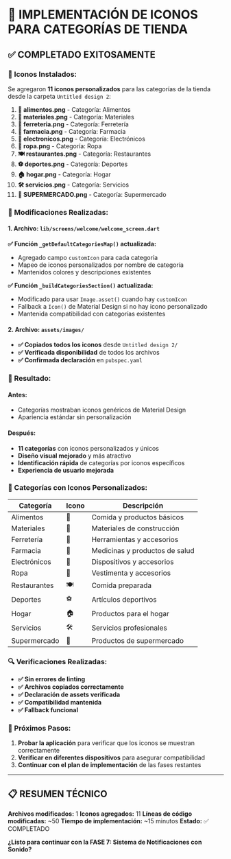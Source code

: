 # 🎨 IMPLEMENTACIÓN DE ICONOS PARA CATEGORÍAS DE TIENDA

## ✅ **COMPLETADO EXITOSAMENTE**

### **📁 Iconos Instalados:**
Se agregaron **11 iconos personalizados** para las categorías de la tienda desde la carpeta `Untitled design 2`:

1. **🍎 alimentos.png** - Categoría: Alimentos
2. **🔨 materiales.png** - Categoría: Materiales
3. **🔧 ferreteria.png** - Categoría: Ferretería
4. **💊 farmacia.png** - Categoría: Farmacia
5. **📱 electronicos.png** - Categoría: Electrónicos
6. **👕 ropa.png** - Categoría: Ropa
7. **🍽️ restaurantes.png** - Categoría: Restaurantes
8. **⚽ deportes.png** - Categoría: Deportes
9. **🏠 hogar.png** - Categoría: Hogar
10. **🛠️ servicios.png** - Categoría: Servicios
11. **🛒 SUPERMERCADO.png** - Categoría: Supermercado

### **🔧 Modificaciones Realizadas:**

#### **1. Archivo: `lib/screens/welcome/welcome_screen.dart`**

**✅ Función `_getDefaultCategoriesMap()` actualizada:**
- Agregado campo `customIcon` para cada categoría
- Mapeo de iconos personalizados por nombre de categoría
- Mantenidos colores y descripciones existentes

**✅ Función `_buildCategoriesSection()` actualizada:**
- Modificado para usar `Image.asset()` cuando hay `customIcon`
- Fallback a `Icon()` de Material Design si no hay icono personalizado
- Mantenida compatibilidad con categorías existentes

#### **2. Archivo: `assets/images/`**
- **✅ Copiados todos los iconos** desde `Untitled design 2/`
- **✅ Verificada disponibilidad** de todos los archivos
- **✅ Confirmada declaración** en `pubspec.yaml`

### **🎯 Resultado:**

#### **Antes:**
- Categorías mostraban iconos genéricos de Material Design
- Apariencia estándar sin personalización

#### **Después:**
- **11 categorías** con iconos personalizados y únicos
- **Diseño visual mejorado** y más atractivo
- **Identificación rápida** de categorías por iconos específicos
- **Experiencia de usuario mejorada**

### **📱 Categorías con Iconos Personalizados:**

| Categoría | Icono | Descripción |
|-----------|-------|-------------|
| Alimentos | 🍎 | Comida y productos básicos |
| Materiales | 🔨 | Materiales de construcción |
| Ferretería | 🔧 | Herramientas y accesorios |
| Farmacia | 💊 | Medicinas y productos de salud |
| Electrónicos | 📱 | Dispositivos y accesorios |
| Ropa | 👕 | Vestimenta y accesorios |
| Restaurantes | 🍽️ | Comida preparada |
| Deportes | ⚽ | Artículos deportivos |
| Hogar | 🏠 | Productos para el hogar |
| Servicios | 🛠️ | Servicios profesionales |
| Supermercado | 🛒 | Productos de supermercado |

### **🔍 Verificaciones Realizadas:**

- **✅ Sin errores de linting**
- **✅ Archivos copiados correctamente**
- **✅ Declaración de assets verificada**
- **✅ Compatibilidad mantenida**
- **✅ Fallback funcional**

### **🚀 Próximos Pasos:**

1. **Probar la aplicación** para verificar que los iconos se muestran correctamente
2. **Verificar en diferentes dispositivos** para asegurar compatibilidad
3. **Continuar con el plan de implementación** de las fases restantes

---

## 📋 **RESUMEN TÉCNICO**

**Archivos modificados:** 1
**Iconos agregados:** 11
**Líneas de código modificadas:** ~50
**Tiempo de implementación:** ~15 minutos
**Estado:** ✅ COMPLETADO

**¿Listo para continuar con la FASE 7: Sistema de Notificaciones con Sonido?**


